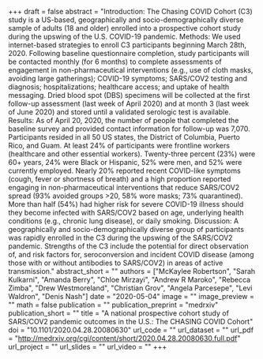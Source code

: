 +++
draft = false
abstract = "Introduction: The Chasing COVID Cohort (C3) study is a US-based, geographically and socio-demographically diverse sample of adults (18 and older) enrolled into a prospective cohort study during the upswing of the U.S. COVID-19 pandemic. Methods: We used internet-based strategies to enroll C3 participants beginning March 28th, 2020. Following baseline questionnaire completion, study participants will be contacted monthly (for 6 months) to complete assessments of engagement in non-pharmaceutical interventions (e.g., use of cloth masks, avoiding large gatherings); COVID-19 symptoms; SARS/COV2 testing and diagnosis; hospitalizations; healthcare access; and uptake of health messaging. Dried blood spot (DBS) specimens will be collected at the first follow-up assessment (last week of April 2020) and at month 3 (last week of June 2020) and stored until a validated serologic test is available. Results: As of April 20, 2020, the number of people that completed the baseline survey and provided contact information for follow-up was 7,070. Participants resided in all 50 US states, the District of Columbia, Puerto Rico, and Guam. At least 24% of participants were frontline workers (healthcare and other essential workers). Twenty-three percent (23%) were 60+ years, 24% were Black or Hispanic, 52% were men, and 52% were currently employed. Nearly 20% reported recent COVID-like symptoms (cough, fever or shortness of breath) and a high proportion reported engaging in non-pharmaceutical interventions that reduce SARS/COV2 spread (93% avoided groups >20, 58% wore masks; 73% quarantined). More than half (54%) had higher risk for severe COVID-19 illness should they become infected with SARS/COV2 based on age, underlying health conditions (e.g., chronic lung disease), or daily smoking. Discussion: A geographically and socio-demographically diverse group of participants was rapidly enrolled in the C3 during the upswing of the SARS/COV2 pandemic. Strengths of the C3 include the potential for direct observation of, and risk factors for, seroconversion and incident COVID disease (among those with or without antibodies to SARS/COV2) in areas of active transmission."
abstract_short = ""
authors = ["McKaylee Robertson", "Sarah Kulkarni", "Amanda Berry", "Chloe Mirzayi", "Andrew R Maroko", "Rebecca Zimba", "Drew Westmoreland", "Christian Grov", "Angela Parcesepe", "Levi Waldron", "Denis Nash"]
date = "2020-05-04"
image = ""
image_preview = ""
math = false
publication = ""
publication_preprint = "medrxiv"
publication_short = ""
title = "A national prospective cohort study of SARS/COV2 pandemic outcomes in the U.S.: The CHASING COVID Cohort"
doi = "10.1101/2020.04.28.20080630"
url_code = ""
url_dataset = ""
url_pdf = "http://medrxiv.org/cgi/content/short/2020.04.28.20080630.full.pdf"
url_project = ""
url_slides = ""
url_video = ""
+++